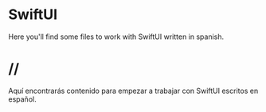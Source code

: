 # SwiftUI

Here you'll find some files to work with SwiftUI written in spanish.

# //

Aquí encontrarás contenido para empezar a trabajar con SwiftUI escritos en español.

